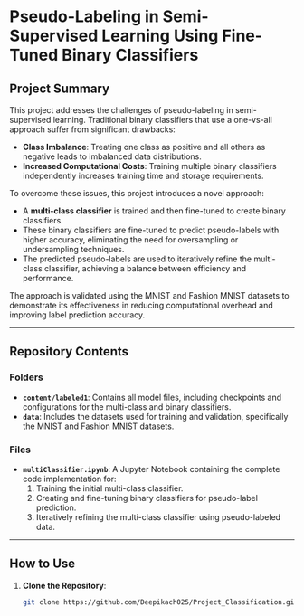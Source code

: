 # Pseudo-Labeling in Semi-Supervised Learning Using Fine-Tuned Binary Classifiers

## Project Summary

This project addresses the challenges of pseudo-labeling in semi-supervised learning. Traditional binary classifiers that use a one-vs-all approach suffer from significant drawbacks:
- **Class Imbalance**: Treating one class as positive and all others as negative leads to imbalanced data distributions.
- **Increased Computational Costs**: Training multiple binary classifiers independently increases training time and storage requirements.

To overcome these issues, this project introduces a novel approach:
- A **multi-class classifier** is trained and then fine-tuned to create binary classifiers.
- These binary classifiers are fine-tuned to predict pseudo-labels with higher accuracy, eliminating the need for oversampling or undersampling techniques.
- The predicted pseudo-labels are used to iteratively refine the multi-class classifier, achieving a balance between efficiency and performance.

The approach is validated using the MNIST and Fashion MNIST datasets to demonstrate its effectiveness in reducing computational overhead and improving label prediction accuracy.

---

## Repository Contents

### Folders
- **`content/labeled1`**: Contains all model files, including checkpoints and configurations for the multi-class and binary classifiers.
- **`data`**: Includes the datasets used for training and validation, specifically the MNIST and Fashion MNIST datasets.

### Files
- **`multiClassifier.ipynb`**: A Jupyter Notebook containing the complete code implementation for:
  1. Training the initial multi-class classifier.
  2. Creating and fine-tuning binary classifiers for pseudo-label prediction.
  3. Iteratively refining the multi-class classifier using pseudo-labeled data.
  
---

## How to Use

1. **Clone the Repository**:
   ```bash
   git clone https://github.com/Deepikach025/Project_Classification.git
